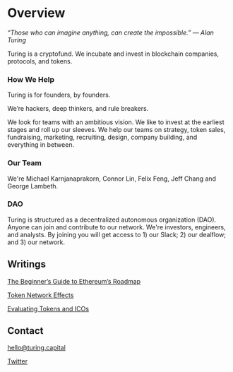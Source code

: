 # Overview
*“Those who can imagine anything, can create the impossible.” ― Alan Turing*

Turing is a cryptofund. We incubate and invest in blockchain companies, protocols, and tokens.

### How We Help
Turing is for founders, by founders.

We’re hackers, deep thinkers, and rule breakers.

We look for teams with an ambitious vision. We like to invest at the earliest stages and roll up our sleeves. We help our teams on strategy, token sales, fundraising, marketing, recruiting, design, company building, and everything in between.

### Our Team
We're Michael Karnjanaprakorn, Connor Lin, Felix Feng, Jeff Chang and George Lambeth.

### DAO
Turing is structured as a decentralized autonomous organization (DAO). Anyone can join and contribute to our network. We're investors, engineers, and analysts. By joining you will get access to 1) our Slack; 2) our dealflow; and 3) our network. 

## Writings
[The Beginner’s Guide to Ethereum’s Roadmap](https://hackernoon.com/the-beginners-guide-to-ethereum-s-2020-roadmap-2ac5d2dd4881 "The Beginner’s Guide to Ethereum’s Roadmap")

[Token Network Effects](https://medium.freecodecamp.com/token-network-effects-a-new-business-model-for-a-decentralized-web-6cde8b4e862 "Token Network Effects")

[Evaluating Tokens and ICOs](https://hackernoon.com/evaluating-tokens-and-icos-e6c22c1885bb "Evaluating Tokens and ICOs")

## Contact
hello@turing.capital

[Twitter](https://www.twitter.com/turingcapital "Twitter")

